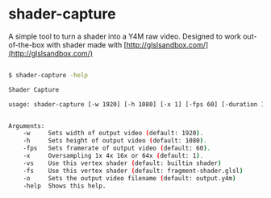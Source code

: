 # shader-capture 

A simple tool to turn a shader into a Y4M raw video.
Designed to work out-of-the-box with shader made with [http://glslsandbox.com/](http://glslsandbox.com/)

```bash

$ shader-capture -help

Shader Capture

usage: shader-capture [-w 1920] [-h 1080] [-x 1] [-fps 60] [-duration 1] [-vs vertex.glsl] [-fs fragment.glsl] [-o output.y4m] [-h]


Arguments:
    -w     Sets width of output video (default: 1920).
    -h     Sets height of output video (default: 1080).
    -fps   Sets framerate of output video (default: 60).
    -x     Oversampling 1x 4x 16x or 64x (default: 1).
    -vs    Use this vertex shader (default: builtin shader)
    -fs    Use this vertex shader (default: fragment-shader.glsl)
    -o     Sets the output video filename (default: output.y4m)
    -help  Shows this help.

```